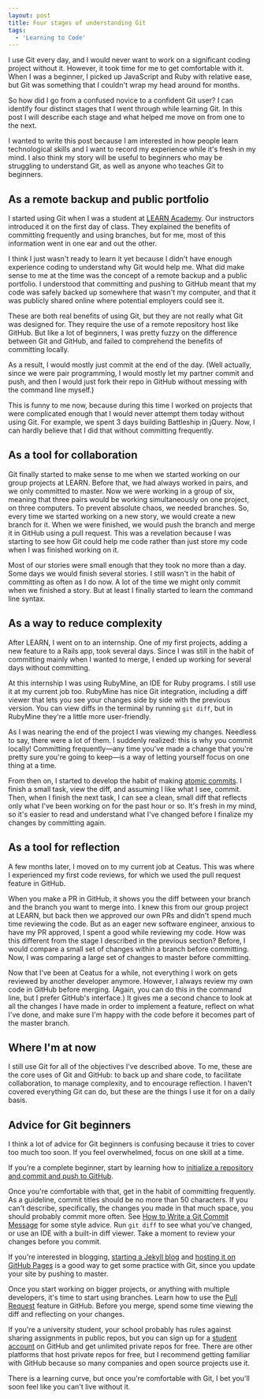 ```yaml
---
layout: post
title: Four stages of understanding Git
tags:
  - 'Learning to Code'
---
```


I use Git every day, and I would never want to work on a significant coding project without it. However, it took time for me to get comfortable with it. When I was a beginner, I picked up JavaScript and Ruby with relative ease, but Git was something that I couldn't wrap my head around for months.

So how did I go from a confused novice to a confident Git user? I can identify four distinct stages that I went through while learning Git. In this post I will describe each stage and what helped me move on from one to the next.

I wanted to write this post because I am interested in how people learn technological skills and I want to record my experience while it's fresh in my mind. I also think my story will be useful to beginners who may be struggling to understand Git, as well as anyone who teaches Git to beginners.

## As a remote backup and public portfolio

I started using Git when I was a student at [LEARN Academy](https://www.learnacademy.org). Our instructors introduced it on the first day of class. They explained the benefits of committing frequently and using branches, but for me, most of this information went in one ear and out the other.

I think I just wasn't ready to learn it yet because I didn't have enough experience coding to understand why Git would help me. What did make sense to me at the time was the concept of a remote backup and a public portfolio. I understood that committing and pushing to GitHub meant that my code was safely backed up somewhere that wasn't my computer, and that it was publicly shared online where potential employers could see it.

These are both real benefits of using Git, but they are not really what Git was designed for. They require the use of a remote repository host like GitHub. But like a lot of beginners, I was pretty fuzzy on the difference between Git and GitHub, and failed to comprehend the benefits of committing locally.

As a result, I would mostly just commit at the end of the day. (Well actually, since we were pair programming, I would mostly let my partner commit and push, and then I would just fork their repo in GitHub without messing with the command line myself.)

This is funny to me now, because during this time I worked on projects that were complicated enough that I would never attempt them today without using Git. For example, we spent 3 days building Battleship in jQuery. Now, I can hardly believe that I did that without committing frequently.

## As a tool for collaboration

Git finally started to make sense to me when we started working on our group projects at LEARN. Before that, we had always worked in pairs, and we only committed to master. Now we were working in a group of six, meaning that three pairs would be working simultaneously on one project, on three computers. To prevent absolute chaos, we needed branches. So, every time we started working on a new story, we would create a new branch for it. When we were finished, we would push the branch and merge it in GitHub using a pull request. This was a revelation because I was starting to see how Git could help me code rather than just store my code when I was finished working on it.

Most of our stories were small enough that they took no more than a day. Some days we would finish several stories. I still wasn't in the habit of committing as often as I do now. A lot of the time we might only commit when we finished a story. But at least I finally started to learn the command line syntax.

## As a way to reduce complexity

After LEARN, I went on to an internship. One of my first projects, adding a new feature to a Rails app, took several days. Since I was still in the habit of committing mainly when I wanted to merge, I ended up working for several days without committing.

At this internship I was using RubyMine, an IDE for Ruby programs. I still use it at my current job too. RubyMine has nice Git integration, including a diff viewer that lets you see your changes side by side with the previous version. You can view diffs in the terminal by running `git diff`, but in RubyMine they're a little more user-friendly.

As I was nearing the end of the project I was viewing my changes. Needless to say, there were a lot of them. I suddenly realized: this is why you commit locally! Committing frequently&mdash;any time you've made a change that you're pretty sure you're going to keep&mdash;is a way of letting yourself focus on one thing at a time.

From then on, I started to develop the habit of making [atomic commits](https://www.freshconsulting.com/atomic-commits/). I finish a small task, view the diff, and assuming I like what I see, commit. Then, when I finish the next task, I can see a clean, small diff that reflects only what I've been working on for the past hour or so. It's fresh in my mind, so it's easier to read and understand what I've changed before I finalize my changes by committing again.

## As a tool for reflection

A few months later, I moved on to my current job at Ceatus. This was where I experienced my first code reviews, for which we used the pull request feature in GitHub.

When you make a PR in GitHub, it shows you the diff between your branch and the branch you want to merge into. I knew this from our group project at LEARN, but back then we approved our own PRs and didn't spend much time reviewing the code. But as an eager new software engineer, anxious to have my PR approved, I spent a good while reviewing my code. How was this different from the stage I described in the previous section? Before, I would compare a small set of changes within a branch before committing. Now, I was comparing a large set of changes to master before committing.

Now that I've been at Ceatus for a while, not everything I work on gets reviewed by another developer anymore. However, I always review my own code in GitHub before merging. (Again, you can do this in the command line, but I prefer GitHub's interface.) It gives me a second chance to look at all the changes I have made in order to implement a feature, reflect on what I've done, and make sure I'm happy with the code before it becomes part of the master branch.

## Where I'm at now

I still use Git for all of the objectives I've described above. To me, these are the core uses of Git and GitHub: to back up and share code, to facilitate collaboration, to manage complexity, and to encourage reflection. I haven't covered everything Git can do, but these are the things I use it for on a daily basis.

## Advice for Git beginners

I think a lot of advice for Git beginners is confusing because it tries to cover too much too soon. If you feel overwhelmed, focus on one skill at a time.

If you're a complete beginner, start by learning how to [initialize a repository and commit and push to GitHub](https://help.github.com/articles/adding-an-existing-project-to-github-using-the-command-line/).

Once you're comfortable with that, get in the habit of committing frequently. As a guideline, commit titles should be no more than 50 characters. If you can't describe, specifically, the changes you made in that much space, you should probably commit more often. See [How to Write a Git Commit Message](https://chris.beams.io/posts/git-commit/) for some style advice. Run `git diff` to see what you've changed, or use an IDE with a built-in diff viewer. Take a moment to review your changes before you commit.

If you're interested in blogging, [starting a Jekyll blog](https://jekyllrb.com/docs/quickstart/) and [hosting it on GitHub Pages](https://jekyllrb.com/docs/github-pages/) is a good way to get some practice with Git, since you update your site by pushing to master.

Once you start working on bigger projects, or anything with multiple developers, it's time to start using branches. Learn how to use the [Pull Request](https://help.github.com/articles/about-pull-requests/) feature in GitHub. Before you merge, spend some time viewing the diff and reflecting on your changes.

If you're a university student, your school probably has rules against sharing assignments in public repos, but you can sign up for a [student account](https://education.github.com) on GitHub and get unlimited private repos for free. There are other platforms that host private repos for free, but I recommend getting familiar with GitHub because so many companies and open source projects use it.

There is a learning curve, but once you're comfortable with Git, I bet you'll soon feel like you can't live without it.
